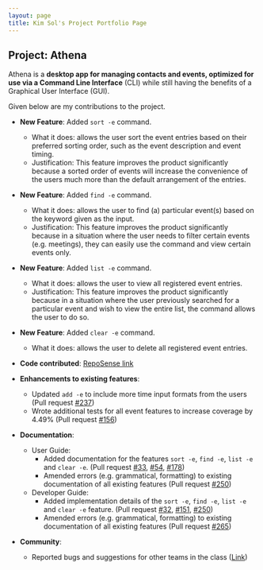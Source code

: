 ```yaml
---
layout: page
title: Kim Sol's Project Portfolio Page
---
```


## Project: Athena

Athena is a **desktop app for managing contacts and events, optimized for use via a Command Line Interface** (CLI) while
still having the benefits of a Graphical User Interface (GUI).

Given below are my contributions to the project.

* **New Feature**: Added `sort -e` command.
  * What it does: allows the user sort the event entries based on their preferred sorting order, such as the event description and event timing.
  * Justification: This feature improves the product significantly because a sorted order of events will increase the convenience of the users much more than the default arrangement of the entries.

* **New Feature**: Added `find -e` command.
  * What it does: allows the user to find (a) particular event(s) based on the keyword given as the input. 
  * Justification: This feature improves the product significantly because in a situation where the user needs to filter certain events (e.g. meetings), they can easily use the command and view certain events only. 
  
* **New Feature**: Added `list -e` command.
  * What it does: allows the user to view all registered event entries. 
  * Justification: This feature improves the product significantly because in a situation where the user previously searched for a particular event and wish to view the entire list, the command allows the user to do so. 
  
* **New Feature**: Added `clear -e` command.
  * What it does: allows the user to delete all registered event entries. 

* **Code contributed**: [RepoSense link](https://nus-cs2103-ay2021s1.github.io/tp-dashboard/#breakdown=true&search=solkim-83)

* **Enhancements to existing features**:
  * Updated `add -e` to include more time input formats from the users (Pull request
    [\#237](https://github.com/AY2021S1-CS2103T-W10-4/tp/pull/237))
  * Wrote additional tests for all event features to increase coverage by 4.49% (Pull request
    [\#156](https://github.com/AY2021S1-CS2103T-W10-4/tp/pull/156))

* **Documentation**:
  * User Guide:
    * Added documentation for the features `sort -e`, `find -e`, `list -e` and `clear -e`. (Pull request
    [\#33](https://github.com/AY2021S1-CS2103T-W10-4/tp/pull/33),
    [\#54](https://github.com/AY2021S1-CS2103T-W10-4/tp/pull/54),
    [\#178](https://github.com/AY2021S1-CS2103T-W10-4/tp/pull/178))
    * Amended errors (e.g. grammatical, formatting) to existing documentation of all existing features (Pull request
    [\#250](https://github.com/AY2021S1-CS2103T-W10-4/tp/pull/250))
  * Developer Guide:
    * Added implementation details of the `sort -e`, `find -e`, `list -e` and `clear -e` feature. (Pull request
    [\#32](https://github.com/AY2021S1-CS2103T-W10-4/tp/pull/32),
    [\#151](https://github.com/AY2021S1-CS2103T-W10-4/tp/pull/151),
    [\#250](https://github.com/AY2021S1-CS2103T-W10-4/tp/pull/250))
    * Amended errors (e.g. grammatical, formatting) to existing documentation of all existing features (Pull request
    [\#265](https://github.com/AY2021S1-CS2103T-W10-4/tp/pull/265))

* **Community**:
  * Reported bugs and suggestions for other teams in the class ([Link](https://github.com/solkim-83/ped/issues))
